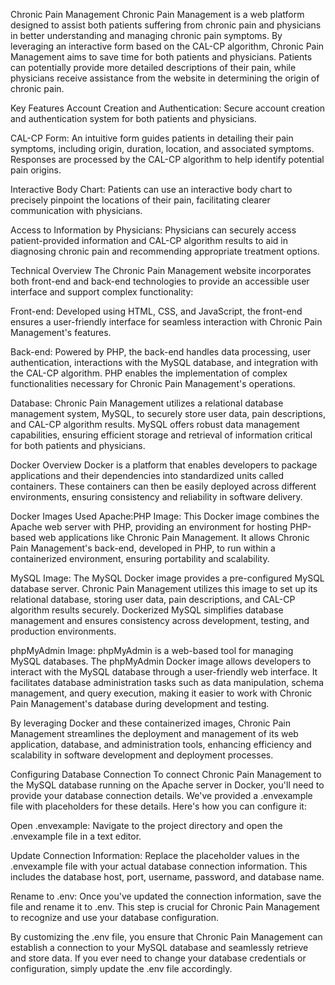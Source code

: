 Chronic Pain Management
Chronic Pain Management is a web platform designed to assist both patients suffering from chronic pain and physicians in better understanding and managing chronic pain symptoms. By leveraging an interactive form based on the CAL-CP algorithm, Chronic Pain Management aims to save time for both patients and physicians. Patients can potentially provide more detailed descriptions of their pain, while physicians receive assistance from the website in determining the origin of chronic pain.

Key Features
Account Creation and Authentication: Secure account creation and authentication system for both patients and physicians.

CAL-CP Form: An intuitive form guides patients in detailing their pain symptoms, including origin, duration, location, and associated symptoms. Responses are processed by the CAL-CP algorithm to help identify potential pain origins.

Interactive Body Chart: Patients can use an interactive body chart to precisely pinpoint the locations of their pain, facilitating clearer communication with physicians.

Access to Information by Physicians: Physicians can securely access patient-provided information and CAL-CP algorithm results to aid in diagnosing chronic pain and recommending appropriate treatment options.

Technical Overview
The Chronic Pain Management website incorporates both front-end and back-end technologies to provide an accessible user interface and support complex functionality:

Front-end: Developed using HTML, CSS, and JavaScript, the front-end ensures a user-friendly interface for seamless interaction with Chronic Pain Management's features.

Back-end: Powered by PHP, the back-end handles data processing, user authentication, interactions with the MySQL database, and integration with the CAL-CP algorithm. PHP enables the implementation of complex functionalities necessary for Chronic Pain Management's operations.

Database: Chronic Pain Management utilizes a relational database management system, MySQL, to securely store user data, pain descriptions, and CAL-CP algorithm results. MySQL offers robust data management capabilities, ensuring efficient storage and retrieval of information critical for both patients and physicians.

Docker Overview
Docker is a platform that enables developers to package applications and their dependencies into standardized units called containers. These containers can then be easily deployed across different environments, ensuring consistency and reliability in software delivery.

Docker Images Used
Apache:PHP Image: This Docker image combines the Apache web server with PHP, providing an environment for hosting PHP-based web applications like Chronic Pain Management. It allows Chronic Pain Management's back-end, developed in PHP, to run within a containerized environment, ensuring portability and scalability.

MySQL Image: The MySQL Docker image provides a pre-configured MySQL database server. Chronic Pain Management utilizes this image to set up its relational database, storing user data, pain descriptions, and CAL-CP algorithm results securely. Dockerized MySQL simplifies database management and ensures consistency across development, testing, and production environments.

phpMyAdmin Image: phpMyAdmin is a web-based tool for managing MySQL databases. The phpMyAdmin Docker image allows developers to interact with the MySQL database through a user-friendly web interface. It facilitates database administration tasks such as data manipulation, schema management, and query execution, making it easier to work with Chronic Pain Management's database during development and testing.

By leveraging Docker and these containerized images, Chronic Pain Management streamlines the deployment and management of its web application, database, and administration tools, enhancing efficiency and scalability in software development and deployment processes.

Configuring Database Connection
To connect Chronic Pain Management to the MySQL database running on the Apache server in Docker, you'll need to provide your database connection details. We've provided a .envexample file with placeholders for these details. Here's how you can configure it:

Open .envexample: Navigate to the project directory and open the .envexample file in a text editor.

Update Connection Information: Replace the placeholder values in the .envexample file with your actual database connection information. This includes the database host, port, username, password, and database name.

Rename to .env: Once you've updated the connection information, save the file and rename it to .env. This step is crucial for Chronic Pain Management to recognize and use your database configuration.

By customizing the .env file, you ensure that Chronic Pain Management can establish a connection to your MySQL database and seamlessly retrieve and store data. If you ever need to change your database credentials or configuration, simply update the .env file accordingly.
